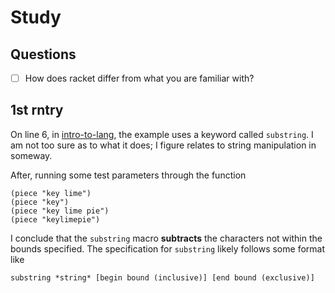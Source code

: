# Study

## Questions
- [ ] How does racket differ from what you are familiar with?

## 1st rntry
On line 6, in [intro-to-lang](intro-to-lang.rkt), the example uses a keyword called `substring`. I am not too sure as to what it does; I figure relates to string manipulation in someway.

After, running some test parameters through the function

```racket
(piece "key lime")
(piece "key")
(piece "key lime pie")
(piece "keylimepie")
```

I conclude that the `substring` macro **subtracts** the characters not within the bounds specified. The specification for `substring` likely follows some format like

```racket
substring *string* [begin bound (inclusive)] [end bound (exclusive)]
```

